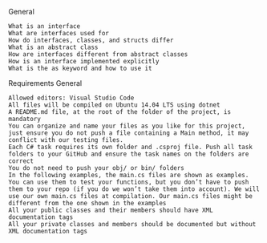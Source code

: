 General

    What is an interface
    What are interfaces used for
    How do interfaces, classes, and structs differ
    What is an abstract class
    How are interfaces different from abstract classes
    How is an interface implemented explicitly
    What is the as keyword and how to use it

Requirements
General

    Allowed editors: Visual Studio Code
    All files will be compiled on Ubuntu 14.04 LTS using dotnet
    A README.md file, at the root of the folder of the project, is mandatory
    You can organize and name your files as you like for this project, just ensure you do not push a file containing a Main method, it may conflict with our testing files.
    Each C# task requires its own folder and .csproj file. Push all task folders to your GitHub and ensure the task names on the folders are correct
    You do not need to push your obj/ or bin/ folders
    In the following examples, the main.cs files are shown as examples. You can use them to test your functions, but you don’t have to push them to your repo (if you do we won’t take them into account). We will use our own main.cs files at compilation. Our main.cs files might be different from the one shown in the examples
    All your public classes and their members should have XML documentation tags
    All your private classes and members should be documented but without XML documentation tags
